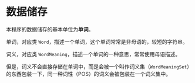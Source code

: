 # 数据储存

本程序的数据储存的基本单位为**单词**。

单词，对应类 `Word`，描述一个单词，这个单词常常是非母语的，较短的字符串。

词义，对应类 `WordMeaning`，描述一个单词的一种意思，常常使用母语描述。

但是，词义不会直接存储在单词中，而是会被一个叫作词义集（`WordMeaningSet`）的东西包装一下，同一种词性（POS）的词义会被包装在一个词义集中。
